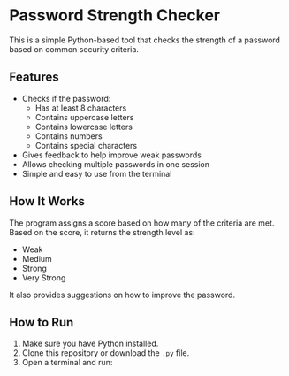 # Password Strength Checker

This is a simple Python-based tool that checks the strength of a password based on common security criteria.

## Features

- Checks if the password:
  - Has at least 8 characters
  - Contains uppercase letters
  - Contains lowercase letters
  - Contains numbers
  - Contains special characters
- Gives feedback to help improve weak passwords
- Allows checking multiple passwords in one session
- Simple and easy to use from the terminal

## How It Works

The program assigns a score based on how many of the criteria are met. Based on the score, it returns the strength level as:

- Weak
- Medium
- Strong
- Very Strong

It also provides suggestions on how to improve the password.

## How to Run

1. Make sure you have Python installed.
2. Clone this repository or download the `.py` file.
3. Open a terminal and run:
